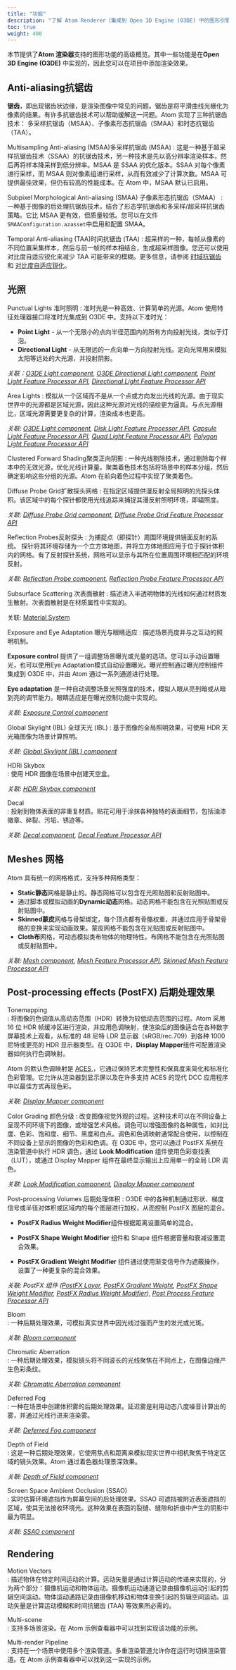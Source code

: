 ```yaml
---
title: "功能"
description: "了解 Atom Renderer（集成到 Open 3D Engine (O3DE) 中的图形引擎）的图形功能。"
toc: true
weight: 400
---
```


本节提供了**Atom 渲染器**支持的图形功能的高级概览。其中一些功能是在**Open 3D Engine (O3DE)** 中实现的，因此您可以在项目中添加渲染效果。


## Anti-aliasing抗锯齿
**锯齿**，即出现锯齿状边缘，是渲染图像中常见的问题。锯齿是将平滑曲线光栅化为像素的结果。有许多抗锯齿技术可以帮助缓解这一问题。Atom 实现了三种抗锯齿技术： 多采样抗锯齿（MSAA）、子像素形态抗锯齿（SMAA）和时态抗锯齿（TAA）。

Multisampling Anti-aliasing (MSAA)多采样抗锯齿 (MSAA)
: 这是一种基于超采样抗锯齿技术（SSAA）的抗锯齿技术，另一种技术是先以高分辨率渲染样本，然后再将样本降采样到低分辨率。MSAA 是 SSAA 的优化版本。SSAA 对每个像素进行采样，而 MSAA 则对像素组进行采样，从而有效减少了计算次数。MSAA 可提供最佳效果，但仍有较高的性能成本。在 Atom 中，MSAA 默认已启用。

Subpixel Morphological Anti-aliasing (SMAA)  子像素形态抗锯齿（SMAA）
: 一种基于图像的后处理抗锯齿技术，结合了形态学抗锯齿和多采样/超采样抗锯齿策略。它比 MSAA 更有效，但质量较低。您可以在文件 `SMAAConfiguration.azasset`中启用和配置 SMAA。

Temporal Anti-aliasing (TAA)时间抗锯齿 (TAA)
: 超采样的一种，每帧从像素的不同位置采集样本，然后与前一帧的样本相结合，生成超采样图像。您还可以使用对比度自适应锐化来减少 TAA 可能带来的模糊。更多信息，请参阅 [时域抗锯齿](taa/) 和 [对比度自适应锐化](cas/)。

## 光照

Punctual Lights 准时照明
: 准时光是一种高效、计算简单的光源。Atom 使用特征处理器接口将准时光集成到 O3DE 中。支持以下准时光：
+ **Point Light** - 从一个无限小的点向半径范围内的所有方向投射光线，类似于灯泡。
+ **Directional Light** - 从无限远的一点向单一方向投射光线。定向光常用来模拟太阳等远处的大光源，并投射阴影。

*关联：[O3DE Light component](/docs/user-guide/components/reference/atom/light/), [O3DE Directional Light component](/docs/user-guide/components/reference/atom/directional-light/), [Point Light Feature Processor API](/docs/api/gems/Atom/class_a_z_1_1_render_1_1_point_light_feature_processor_interface.html), [Directional Light Feature Processor API](/docs/api/gems/Atom/class_a_z_1_1_render_1_1_directional_light_feature_processor_interface.html)*


Area Lights
: 模拟从一个区域而不是从一个点或方向发出光线的光源。由于现实世界中的光源都是区域光源，因此这种光源对光线的描绘更为逼真。与点光源相比，区域光源需要更复杂的计算，渲染成本也更高。 

*关联: [O3DE Light component](/docs/user-guide/components/reference/atom/light/), [Disk Light Feature Processor API](/docs/api/gems/Atom/class_a_z_1_1_render_1_1_disk_light_feature_processor_interface.html),  [Capsule Light Feature Processor API](/docs/api/gems/Atom/class_a_z_1_1_render_1_1_capsule_light_feature_processor_interface.html), [Quad Light Feature Processor API](/docs/api/gems/Atom/class_a_z_1_1_render_1_1_quad_light_feature_processor_interface.html), [Polygon Light Feature Processor API](/docs/api/gems/Atom/class_a_z_1_1_render_1_1_polygon_light_feature_processor_interface.html)*


Clustered Forward Shading聚类正向阴影
: 一种光线剔除技术，通过剔除每个样本中的无效光源，优化光线计算量。聚类着色技术包括将场景中的样本分组，然后确定影响这些分组的光源。Atom 在前向着色过程中实现了聚类着色。


Diffuse Probe Grid扩散探头网格
: 在指定区域提供漫反射全局照明的光探头体积。该区域中的每个探针都使用光线追踪来捕捉其漫反射照明环境，即辐照度。  

*关联: [Diffuse Probe Grid component](/docs/user-guide/components/reference/atom/diffuse-probe-grid/), [Diffuse Probe Grid Feature Processor API](/docs/api/gems/diffuseprobegrid/class_a_z_1_1_render_1_1_diffuse_probe_grid_feature_processor_interface.html)*


Reflection Probes反射探头
: 为捕捉点（即探针）周围环境提供镜面反射的系统。 探针将其环境存储为一个立方体地图，并将立方体地图应用于位于探针体积内的网格。有了反射探针系统，网格可以显示与其所在位置周围环境相匹配的环境反射。  

*关联: [Reflection Probe component](/docs/user-guide/components/reference/atom/reflection-probe/), [Reflection Probe Feature Processor API](/docs/api/gems/Atom/class_a_z_1_1_render_1_1_reflection_probe_feature_processor_interface.html)*


 Subsurface Scattering 次表面散射
 : 描述进入半透明物体的光线如何通过材质发生散射。次表面散射是在材质属性中实现的。   

关联: [Material System](/docs/atom-guide/dev-guide/materials)


Exposure and Eye Adaptation 曝光与眼睛适应
: 描述场景亮度并与之互动的照明机制。

**Exposure control** 提供了一组调整场景曝光或光量的选项。您可以手动设置曝光，也可以使用Eye Adaptation模式自动设置曝光。曝光控制通过曝光控制组件集成到 O3DE 中，并由 Atom 通过一系列通道进行处理。

**Eye adaptation** 是一种自动调整场景光照强度的技术，模拟人眼从亮到暗或从暗到亮的调节能力。眼睛适应是在曝光控制功能中实现的。  

*关联: [Exposure Control component](/docs/user-guide/components/reference/atom/exposure-control/)*


Global Skylight (IBL) 全球天光 (IBL)
: 基于图像的全局照明效果，可使用 HDR 天光箱图像为场景计算照明。

*关联: [Global Skylight (IBL) component](/docs/user-guide/components/reference/atom/global-skylight-ibl)*


 HDRi Skybox   
: 使用 HDR 图像在场景中创建天空盒。

*关联: [HDRi Skybox component](/docs/user-guide/components/reference/atom/hdri-skybox/)*


 Decal   
: 投射到物体表面的非重复材质。贴花可用于涂抹各种独特的表面细节，包括油漆徽章、碎裂、污垢、锈迹等。

*关联: [Decal component](/docs/user-guide/components/reference/atom/decal/), [Decal Feature Processor API](/docs/api/gems/Atom/class_a_z_1_1_render_1_1_decal_feature_processor_interface.html)*


## Meshes 网格
Atom 具有统一的网格格式，支持多种网格类型：
+ **Static静态**网格是静止的。静态网格可以包含在光照贴图和反射贴图中。
+ 通过脚本或模拟动画的**Dynamic动态**网格。动态网格不能包含在光照贴图或反射贴图中。
+ **Skinned蒙皮**网格与骨架绑定，每个顶点都有骨骼权重，并通过应用于骨架骨骼的变换来实现动画效果。蒙皮网格不能包含在光贴图或反射贴图中。
+ **Cloth布**网格，可动态模拟类布物体的物理特性。布网格不能包含在光照贴图或反射贴图中。

*关联: [Mesh component](/docs/user-guide/components/reference/atom/mesh), [Mesh Feature Processor API](/docs/api/gems/Atom/class_a_z_1_1_render_1_1_mesh_feature_processor.html), [Skinned Mesh Feature Processor API](/docs/api/gems/Atom/class_a_z_1_1_render_1_1_skinned_mesh_feature_processor_interface.html)*  


## Post-processing effects (PostFX) 后期处理效果


Tonemapping  
: 将图像的色调值从高动态范围（HDR）转换为较低动态范围的过程。Atom 采用 16 位 HDR 帧缓冲区进行渲染，并应用色调映射，使渲染后的图像适合在各种数字屏幕技术上观看，从标准的 48 尼特 LDR 显示器（sRGB/rec.709）到各种 1000 尼特或更亮的 HDR 显示器类型。在 O3DE 中，**Display Mapper**组件可配置渲染器如何执行色调映射。

Atom 的默认色调映射是 [ACES](https://acescentral.com/),，它通过保持艺术完整性和保真度来简化和标准化色彩管理。它允许从渲染器到显示屏以及在许多支持 ACES 的现代 DCC 应用程序中以最佳方式再现色彩。

*关联: [Display Mapper component](/docs/user-guide/components/reference/atom/display-mapper/)*


Color Grading 颜色分级
: 改变图像视觉外观的过程。这种技术可以在不同设备上呈现不同环境下的图像，或增强艺术风格。调色可以增强图像的各种属性，如对比度、色彩、饱和度、细节、黑度和白点。调色和色调映射通常配合使用，以控制在不同设备上显示的图像的色彩和色调。在 O3DE 中，您可以通过 PostFX 系统在渲染管道中执行 HDR 调色，通过 **Look Modification** 组件使用色彩查找表（LUT），或通过 Display Mapper 组件在最终显示输出上应用单一的全局 LDR 调色。

*关联: [Look Modification component](docs/user-guide/components/reference/atom/look-modification.md), [Display Mapper component](/docs/user-guide/components/reference/atom/display-mapper/)*

Post-processing Volumes 后期处理体积
: O3DE 中的各种机制通过形状、梯度信号或半径对体积或区域内的每个图层进行加权，从而控制 PostFX 图层的混合。

- **PostFX Radius Weight Modifier**组件根据距离设置简单的混合。
  
- **PostFX Shape Weight Modifier** 组件和 Shape 组件根据音量和衰减设置混合效果。

- **PostFX Gradient Weight Modifier** 组件通过使用渐变信号作为遮蔽操作，设置了一种更复杂的混合效果。
 
*关联: PostFX 组件 ([PostFX Layer](/docs/user-guide/components/reference/atom/postfx-layer/), [PostFX Gradient Weight](/docs/user-guide/components/reference/atom/postfx-gradient-weight-modifier/), [PostFX Shape Weight Modifier](/docs/user-guide/components/reference/atom/postfx-shape-weight-modifier/), [PostFX Radius Weight Modifier](/docs/user-guide/components/reference/atom/postfx-radius-weight-modifier/)), [Post Process Feature Processor API](/docs/api/gems/Atom/class_a_z_1_1_render_1_1_post_process_feature_processor_interface.html)*


Bloom  
: 一种后期处理效果，可模拟真实世界中因光线过强而产生的发光或光斑。

*关联: [Bloom component](/docs/user-guide/components/reference/atom/bloom/)* 

Chromatic Aberration   
: 一种后期处理效果，模拟镜头将不同波长的光线聚焦在不同点上，在图像边缘产生色彩条纹。

*关联: [Chromatic Aberration component](/docs/user-guide/components/reference/atom/chromatic-aberration/)* 

Deferred Fog   
: 一种在场景中创建体积雾的后期处理效果。延迟雾是利用动态八度噪音计算出的雾，并通过光线行进来渲染雾。

*关联: [Deferred Fog component](/docs/user-guide/components/reference/atom/deferred-fog/)* 


Depth of Field   
: 这是一种后期处理效果，它使用焦点和距离来模拟现实世界中相机聚焦于特定区域的镜头效果。Atom 通过着色器处理景深效果。

*关联: [Depth of Field component](/docs/user-guide/components/reference/atom/depth-of-field/)* 


Screen Space Ambient Occlusion (SSAO)   
: 实时估算环境遮挡作为屏幕空间的后处理效果。SSAO 可遮挡被附近表面遮挡的区域，使其无法接收环境光。这种效果在表面的裂缝、缝隙和折痕中产生的阴影中最为明显。

*关联: [SSAO component](/docs/user-guide/components/reference/atom/ssao/)* 


## Rendering
Motion Vectors   
: 描述物体在特定时间运动的计算。运动矢量是通过计算运动的传递来实现的，分为两个部分：摄像机运动和物体运动。摄像机运动通道记录由摄像机运动引起的剪辑空间运动。物体运动通路记录由摄像机移动和物体变换引起的剪辑空间运动。运动矢量是计算运动模糊和时间抗锯齿 (TAA) 等效果所必需的。


Multi-scene   
: 支持多场景渲染。在 Atom 示例查看器中可以找到实现该功能的示例。

Multi-render Pipeline   
: 支持在一个场景中使用多个渲染管道。多重渲染管道允许你在运行时切换渲染管道。在 Atom 示例查看器中可以找到这一实现的示例。
